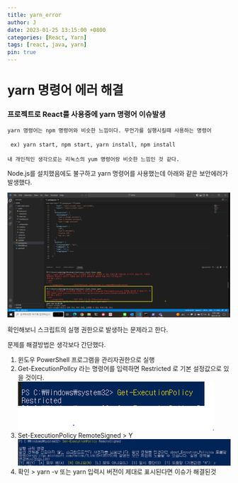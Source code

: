```yaml
---
title: yarn_error
author: J
date: 2023-01-25 13:15:00 +0800
categories: [React, Yarn]
tags: [react, java, yarn]
pin: true
---
```


# yarn 명령어 에러 해결

### 프로젝트로 React를 사용중에 yarn 명령어 이슈발생

```
yarn 명령어는 npm 명령어와 비슷한 느낌이다. 무언가를 실행시킬때 사용하는 명령어

 ex) yarn start, npm start, yarn install, npm install 

내 개인적인 생각으로는 리눅스의 yum 명령어랑 비슷한 느낌인 것 같다.
```

Node.js를 설치했음에도 불구하고 yarn 명령어를 사용했는데 아래와 같은 보안에러가 발생했다.

![img](/assets/img/favicons/yarn_error.png)

확인해보니 스크립트의 실행 권한으로 발생하는 문제라고 한다.

문제를 해결방법은 생각보다 간단했다.

1. 윈도우 PowerShell 프로그램을 관리자권한으로 실행
2. Get-ExecutionPollcy 라는 명령어를 입력하면 Restricted 로 기본 설정값으로 있을 것이다.
![img](/assets/img/favicons/yarn_error2.PNG)
3. Set-ExecutionPolicy RemoteSigned > Y
![img](/assets/img/favicons/yarn_error3.PNG)
4. 확인 > yarn -v 또는 yarn 입력시
버전이 제대로 표시된다면 이슈가 해결된것

